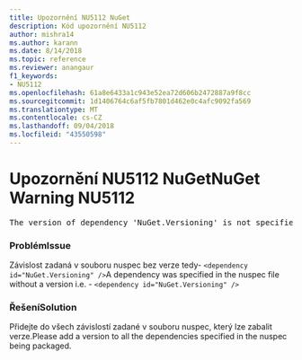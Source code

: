 ```yaml
---
title: Upozornění NU5112 NuGet
description: Kód upozornění NU5112
author: mishra14
ms.author: karann
ms.date: 8/14/2018
ms.topic: reference
ms.reviewer: anangaur
f1_keywords:
- NU5112
ms.openlocfilehash: 61a8e6433a1c943e52ea72d606b2472887a9f8cc
ms.sourcegitcommit: 1d1406764c6af5fb7801d462e0c4afc9092fa569
ms.translationtype: MT
ms.contentlocale: cs-CZ
ms.lasthandoff: 09/04/2018
ms.locfileid: "43550598"
---
```

# <a name="nuget-warning-nu5112"></a><span data-ttu-id="0ea47-103">Upozornění NU5112 NuGet</span><span class="sxs-lookup"><span data-stu-id="0ea47-103">NuGet Warning NU5112</span></span>
<pre>The version of dependency 'NuGet.Versioning' is not specified. Specify the version of dependency and rebuild your package.</pre>

### <a name="issue"></a><span data-ttu-id="0ea47-104">Problém</span><span class="sxs-lookup"><span data-stu-id="0ea47-104">Issue</span></span>

<span data-ttu-id="0ea47-105">Závislost zadaná v souboru nuspec bez verze tedy- `<dependency id="NuGet.Versioning" />`</span><span class="sxs-lookup"><span data-stu-id="0ea47-105">A dependency was specified in the nuspec file without a version i.e. - `<dependency id="NuGet.Versioning" />`</span></span>


### <a name="solution"></a><span data-ttu-id="0ea47-106">Řešení</span><span class="sxs-lookup"><span data-stu-id="0ea47-106">Solution</span></span>

<span data-ttu-id="0ea47-107">Přidejte do všech závislostí zadané v souboru nuspec, který lze zabalit verze.</span><span class="sxs-lookup"><span data-stu-id="0ea47-107">Please add a version to all the dependencies specified in the nuspec being packaged.</span></span>

